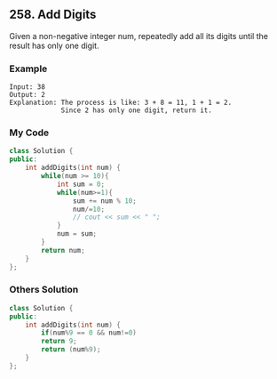 ## 258. Add Digits
Given a non-negative integer num, repeatedly add all its digits until the result has only one digit.

### Example
```
Input: 38
Output: 2 
Explanation: The process is like: 3 + 8 = 11, 1 + 1 = 2. 
             Since 2 has only one digit, return it.
```

### My Code
```c++
class Solution {
public:
    int addDigits(int num) {
        while(num >= 10){
            int sum = 0;
            while(num>=1){
                sum += num % 10;
                num/=10;
                // cout << sum << " ";
            }
            num = sum;
        }
        return num;
    }
};
```


### Others Solution
```c++
class Solution {
public:
    int addDigits(int num) {
        if(num%9 == 0 && num!=0)
        return 9;
        return (num%9);
    }
};
```
